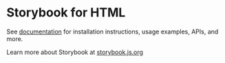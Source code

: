 # Storybook for HTML

See [documentation](https://storybook.js.org/docs?utm_source=readme) for installation instructions, usage examples, APIs, and more.

Learn more about Storybook at [storybook.js.org](https://storybook.js.org/?utm_source=readme)
